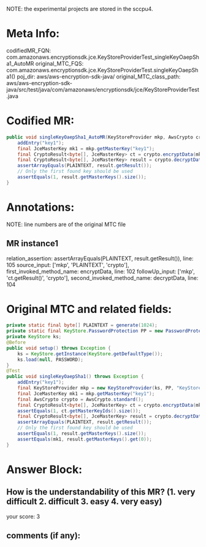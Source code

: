 NOTE: the experimental projects are stored in the sccpu4.

# Meta Info:
codifiedMR_FQN:
com.amazonaws.encryptionsdk.jce.KeyStoreProviderTest_singleKeyOaepSha1_AutoMR
original_MTC_FQS:
com.amazonaws.encryptionsdk.jce.KeyStoreProviderTest.singleKeyOaepSha1()
poj_dir:
aws/aws-encryption-sdk-java/
original_MTC_class_path:
aws/aws-encryption-sdk-java/src/test/java/com/amazonaws/encryptionsdk/jce/KeyStoreProviderTest.java

# Codified MR:
```java
public void singleKeyOaepSha1_AutoMR(KeyStoreProvider mkp, AwsCrypto crypto, byte[] PLAINTEXT) throws Exception {
    addEntry("key1");
    final JceMasterKey mk1 = mkp.getMasterKey("key1");
    final CryptoResult<byte[], JceMasterKey> ct = crypto.encryptData(mkp, PLAINTEXT);
    final CryptoResult<byte[], JceMasterKey> result = crypto.decryptData(mkp, ct.getResult());
    assertArrayEquals(PLAINTEXT, result.getResult());
    // Only the first found key should be used
    assertEquals(1, result.getMasterKeys().size());
}
```

# Annotations:
NOTE: line numbers are of the original MTC file
## MR instance1
relation_assertion: assertArrayEquals(PLAINTEXT, result.getResult()), line: 105 
source_input: ['mkp', 'PLAINTEXT', 'crypto'], first_invoked_method_name: encryptData, line: 102 
followUp_input: ['mkp', 'ct.getResult()', 'crypto'], second_invoked_method_name: decryptData, line: 104 


# Original MTC and related fields:
```java
private static final byte[] PLAINTEXT = generate(1024);
private static final KeyStore.PasswordProtection PP = new PasswordProtection(PASSWORD);
private KeyStore ks;
@Before
public void setup() throws Exception {
    ks = KeyStore.getInstance(KeyStore.getDefaultType());
    ks.load(null, PASSWORD);
}
@Test
public void singleKeyOaepSha1() throws Exception {
    addEntry("key1");
    final KeyStoreProvider mkp = new KeyStoreProvider(ks, PP, "KeyStore", "RSA/ECB/OAEPWithSHA-1AndMGF1Padding", "key1");
    final JceMasterKey mk1 = mkp.getMasterKey("key1");
    final AwsCrypto crypto = AwsCrypto.standard();
    final CryptoResult<byte[], JceMasterKey> ct = crypto.encryptData(mkp, PLAINTEXT);
    assertEquals(1, ct.getMasterKeyIds().size());
    final CryptoResult<byte[], JceMasterKey> result = crypto.decryptData(mkp, ct.getResult());
    assertArrayEquals(PLAINTEXT, result.getResult());
    // Only the first found key should be used
    assertEquals(1, result.getMasterKeys().size());
    assertEquals(mk1, result.getMasterKeys().get(0));
}

```


# Answer Block: 
## How is the understandability of this MR? (1. very difficult 2. difficult 3. easy 4. very easy)
your score: 3
 
## comments (if any): 
```txt

```
